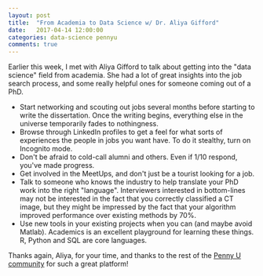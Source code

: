 ```yaml
---
layout: post
title:  "From Academia to Data Science w/ Dr. Aliya Gifford"
date:   2017-04-14 12:00:00
categories: data-science pennyu
comments: true
---
```


Earlier this week, I met with Aliya Gifford to talk about getting into the "data science" field from academia. She had a lot of great insights into the job search process, and some really helpful ones for someone coming out of a PhD. 

- Start networking and scouting out jobs several months before starting to write the dissertation. Once the writing begins, everything else in the universe temporarily fades to nothingness. 
- Browse through LinkedIn profiles to get a feel for what sorts of experiences the people in jobs you want have. To do it stealthy, turn on Incognito mode. 
- Don't be afraid to cold-call alumni and others. Even if 1/10 respond, you've made progress.
- Get involved in the MeetUps, and don't just be a tourist looking for a job.
- Talk to someone who knows the industry to help translate your PhD work into the right "language". Interviewers interested in bottom-lines may not be interested in the fact that you correctly classified a CT image, but they might be impressed by the fact that your algorithm improved performance over existing methods by 70%. 
- Use new tools in your existing projects when you can (and maybe avoid Matlab). Academics is an excellent playground for learning these things. R, Python and SQL are core languages.

Thanks again, Aliya, for your time, and thanks to the rest of the [Penny U community](https://groups.google.com/forum/#!forum/penny-university) for such a great platform!